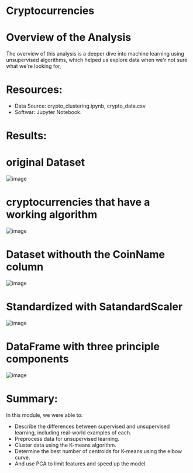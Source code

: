 # Cryptocurrencies

# Overview of the Analysis
The overview of this analysis is a deeper dive into machine learning using unsupervised algorithms, which helped us explore data when we'r not sure what we're looking for,
# Resources:
- Data Source: crypto_clustering.ipynb, crypto_data.csv
- Softwar: Jupyter Notebook.

# Results:
# original Dataset
![image](https://user-images.githubusercontent.com/34757498/150721510-f6869d5c-b757-42a9-95cf-35cb41aceaca.png)

# cryptocurrencies that have a working algorithm
![image](https://user-images.githubusercontent.com/34757498/150721712-fb123c5b-92b4-471f-b228-2d7116287389.png)

# Dataset withouth the CoinName column
![image](https://user-images.githubusercontent.com/34757498/150721871-c640698e-a0c0-4b5f-8cf9-012fe0eaddee.png)

# Standardized with SatandardScaler
![image](https://user-images.githubusercontent.com/34757498/150722051-31e5ceb8-66df-4a04-a0de-d7c4e3df24e9.png)

# DataFrame with three principle components
![image](https://user-images.githubusercontent.com/34757498/150722211-8cd71a57-c3d6-4d56-a6a5-9db0621aa94e.png)


# Summary:
In this module, we were able to:
- Describe the differences between supervised and unsupervised learning, including real-world examples of each.
- Preprocess data for unsupervised learning.
- Cluster data using the K-means algorithm.
- Determine the best number of centroids for K-means using the elbow curve.
- And use PCA to limit features and speed up the model.
